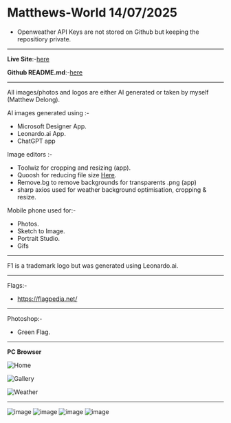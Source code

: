 # Matthews-World 14/07/2025


- Openweather API Keys are not stored on Github but keeping the repositiory private.
---

**Live Site**:-[here](https://matthews-world.netlify.app/)

**Github README.md**:-[here](https://github.com/MatthewDelong/README.md)



---

All images/photos and logos are either AI generated or taken by myself (Matthew Delong).

AI images generated using :-

- Microsoft Designer App.
- Leonardo.ai App.
- ChatGPT app

Image editors :-

- Toolwiz for cropping and resizing (app).
- Quoosh for reducing file size [Here](https://squoosh.app/).
- Remove.bg to remove backgrounds for transparents .png (app)
- sharp axios used for weather background optimisation, cropping & resize.

Mobile phone used for:-

- Photos.
- Sketch to Image.
- Portrait Studio.
- Gifs

---

F1 is a trademark logo but was generated using Leonardo.ai.

---

Flags:-

- https://flagpedia.net/

---

Photoshop:-

- Green Flag.

---

**PC Browser** 

![Home](https://github.com/user-attachments/assets/6c446300-b22d-4e2a-92f5-d26b6aa9a6bf)

![Gallery](https://github.com/user-attachments/assets/d2617f50-6c0a-43a3-9f40-d2d17a5ff7b7)

![Weather](https://github.com/user-attachments/assets/ce8462c9-c7e9-4cc0-b299-5f44919e6382)

---
![image](https://img.shields.io/badge/HTML5-E34F26?style=for-the-badge&logo=html5&logoColor=white)
![image](https://img.shields.io/badge/CSS3-1572B6?style=for-the-badge&logo=css3&logoColor=white)
![image](https://img.shields.io/badge/JavaScript-323330?style=for-the-badge&logo=javascript&logoColor=F7DF1E)
![image](https://img.shields.io/badge/Bootstrap-563D7C?style=for-the-badge&logo=bootstrap&logoColor=white)
